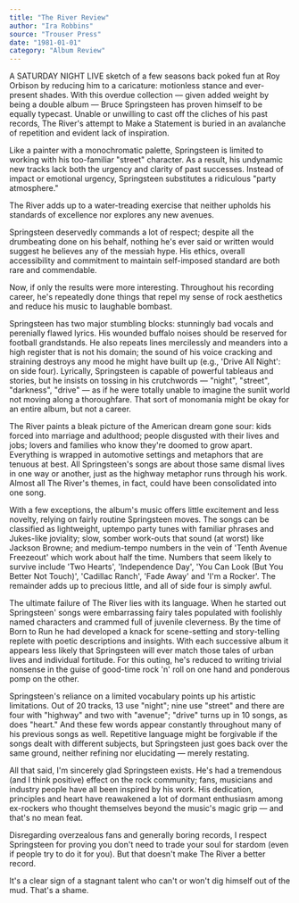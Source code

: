 ```yaml
---
title: "The River Review"
author: "Ira Robbins"
source: "Trouser Press"
date: "1981-01-01"
category: "Album Review"
---
```


A SATURDAY NIGHT LIVE sketch of a few seasons back poked fun at Roy Orbison by reducing him to a caricature: motionless stance and ever-present shades. With this overdue collection — given added weight by being a double album — Bruce Springsteen has proven himself to be equally typecast. Unable or unwilling to cast off the cliches of his past records, The River's attempt to Make a Statement is buried in an avalanche of repetition and evident lack of inspiration.

Like a painter with a monochromatic palette, Springsteen is limited to working with his too-familiar "street" character. As a result, his undynamic new tracks lack both the urgency and clarity of past successes. Instead of impact or emotional urgency, Springsteen substitutes a ridiculous "party atmosphere."

The River adds up to a water-treading exercise that neither upholds his standards of excellence nor explores any new avenues.

Springsteen deservedly commands a lot of respect; despite all the drumbeating done on his behalf, nothing he's ever said or written would suggest he believes any of the messiah hype. His ethics, overall accessibility and commitment to maintain self-imposed standard are both rare and commendable.

Now, if only the results were more interesting. Throughout his recording career, he's repeatedly done things that repel my sense of rock aesthetics and reduce his music to laughable bombast.

Springsteen has two major stumbling blocks: stunningly bad vocals and perenially flawed lyrics. His wounded buffalo noises should be reserved for football grandstands. He also repeats lines mercilessly and meanders into a high register that is not his domain; the sound of his voice cracking and straining destroys any mood he might have built up (e.g., 'Drive All Night': on side four). Lyrically, Springsteen is capable of powerful tableaus and stories, but he insists on tossing in his crutchwords — "night", "street", "darkness", "drive" — as if he were totally unable to imagine the sunlit world not moving along a thoroughfare. That sort of monomania might be okay for an entire album, but not a career.

The River paints a bleak picture of the American dream gone sour: kids forced into marriage and adulthood; people disgusted with their lives and jobs; lovers and families who know they're doomed to grow apart. Everything is wrapped in automotive settings and metaphors that are tenuous at best. All Springsteen's songs are about those same dismal lives in one way or another, just as the highway metaphor runs through his work. Almost all The River's themes, in fact, could have been consolidated into one song.

With a few exceptions, the album's music offers little excitement and less novelty, relying on fairly routine Springsteen moves. The songs can be classified as lightweight, uptempo party tunes with familiar phrases and Jukes-like joviality; slow, somber work-outs that sound (at worst) like Jackson Browne; and medium-tempo numbers in the vein of 'Tenth Avenue Freezeout' which work about half the time. Numbers that seem likely to survive include 'Two Hearts', 'Independence Day', 'You Can Look (But You Better Not Touch)', 'Cadillac Ranch', 'Fade Away' and 'I'm a Rocker'. The remainder adds up to precious little, and all of side four is simply awful.

The ultimate failure of The River lies with its language. When he started out Springsteen' songs were embarrassing fairy tales populated with foolishly named characters and crammed full of juvenile cleverness. By the time of Born to Run he had developed a knack for scene-setting and story-telling replete with poetic descriptions and insights. With each successive album it appears less likely that Springsteen will ever match those tales of urban lives and individual fortitude. For this outing, he's reduced to writing trivial nonsense in the guise of good-time rock 'n' roll on one hand and ponderous pomp on the other.

Springsteen's reliance on a limited vocabulary points up his artistic limitations. Out of 20 tracks, 13 use "night"; nine use "street" and there are four with "highway" and two with "avenue"; "drive" turns up in 10 songs, as does "heart." And these few words appear constantly throughout many of his previous songs as well. Repetitive language might be forgivable if the songs dealt with different subjects, but Springsteen just goes back over the same ground, neither refining nor elucidating — merely restating.

All that said, I'm sincerely glad Springsteen exists. He's had a tremendous (and I think positive) effect on the rock community; fans, musicians and industry people have all been inspired by his work. His dedication, principles and heart have reawakened a lot of dormant enthusiasm among ex-rockers who thought themselves beyond the music's magic grip — and that's no mean feat.

Disregarding overzealous fans and generally boring records, I respect Springsteen for proving you don't need to trade your soul for stardom (even if people try to do it for you). But that doesn't make The River a better record.

It's a clear sign of a stagnant talent who can't or won't dig himself out of the mud. That's a shame.
